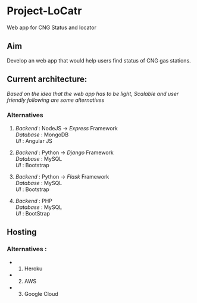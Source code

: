 # Project-LoCatr
Web app for CNG Status and locator

## Aim
Develop an web app that would help users find status of CNG gas stations. 

## Current architecture:
*Based on the idea that the web app has to be light, Scalable and user friendly following are some alternatives*
### Alternatives

1. _Backend_   : NodeJS -> *Express* Framework   
   _Database_  : MongoDB              
   _UI_        : Angular JS  
          
2. _Backend_   : Python -> *Django* Framework  
   _Database_  : MySQL  
   _UI_        : Bootstrap   

3. _Backend_   : Python -> *Flask* Framework  
   _Database_  : MySQL  
   _UI_        : Bootstrap   

4. _Backend_   : PHP  
   _Database_  : MySQL   
   _UI_        : BootStrap  
   
## Hosting 

### Alternatives :

* 1) Heroku 
* 2) AWS
* 3) Google Cloud

          

